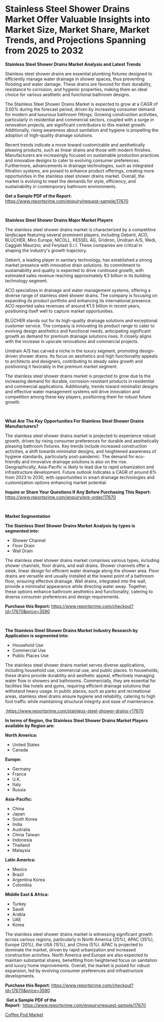 <p><h1>Stainless Steel Shower Drains Market Offer Valuable Insights into Market Size, Market Share, Market Trends, and Projections Spanning from 2025 to 2032</h1></p><p><strong>Stainless Steel Shower Drains Market Analysis and Latest Trends</strong></p>
<p><p>Stainless steel shower drains are essential plumbing fixtures designed to efficiently manage water drainage in shower spaces, thus preventing flooding and water damage. These drains are favored for their durability, resistance to corrosion, and hygienic properties, making them an ideal choice for various aesthetic and functional bathroom designs.</p><p>The Stainless Steel Shower Drains Market is expected to grow at a CAGR of 3.00% during the forecast period, driven by increasing consumer demand for modern and luxurious bathroom fittings. Growing construction activities, particularly in residential and commercial sectors, coupled with a surge in renovation projects, are significant contributors to this market growth. Additionally, rising awareness about sanitation and hygiene is propelling the adoption of high-quality drainage solutions.</p><p>Recent trends indicate a move toward customizable and aesthetically pleasing products, such as linear drains and those with modern finishes. Manufacturers are increasingly focused on sustainable production practices and innovative designs to cater to evolving consumer preferences. Furthermore, advancements in drainage technologies, such as integrated filtration systems, are poised to enhance product offerings, creating more opportunities in the stainless steel shower drains market. Overall, the market is evolving to meet the demands for style, efficiency, and sustainability in contemporary bathroom environments.</p></p>
<p><strong>Get a Sample PDF of the Report:&nbsp;</strong> <a href="https://www.reportprime.com/enquiry/request-sample/17670?utm_campaign=2999&utm_medium=2&utm_source=Github&utm_content=ia&utm_term=18032025&utm_id=stainless-steel-shower-drains">https://www.reportprime.com/enquiry/request-sample/17670</a></p>
<p>&nbsp;</p>
<p><strong>Stainless Steel Shower Drains Major Market Players</strong></p>
<p><p>The stainless steel shower drains market is characterized by a competitive landscape featuring several prominent players, including Geberit, ACO, BLÜCHER, Miro Europe, NICOLL, KESSEL AG, Gridiron, Unidrain A/S, Wedi, Caggiati Maurizio, and Ferplast S.r.l. These companies are critical in shaping the industry's growth trajectory.</p><p>Geberit, a leading player in sanitary technology, has established a strong market presence with innovative drain solutions. Its commitment to sustainability and quality is expected to drive continued growth, with estimated sales revenue reaching approximately €3 billion in its building technology segment.</p><p>ACO specializes in drainage and water management systems, offering a diverse range of stainless steel shower drains. The company is focusing on expanding its product portfolio and enhancing its international presence. ACO reported sales revenues of around €1.5 billion in recent years, positioning itself well to capture market opportunities.</p><p>BLÜCHER stands out for its high-quality drainage solutions and exceptional customer service. The company is innovating its product range to cater to evolving design aesthetics and functional needs, anticipating significant growth as demand for premium drainage solutions rises. It closely aligns with the increase in upscale renovations and commercial projects.</p><p>Unidrain A/S has carved a niche in the luxury segment, promoting design-driven shower drains. Its focus on aesthetics and high functionality appeals to architects and designers, contributing to steady sales growth and positioning it favorably in the premium market segment.</p><p>The stainless steel shower drains market is projected to grow due to the increasing demand for durable, corrosion-resistant products in residential and commercial applications. Additionally, trends toward minimalist designs and effective water management systems will drive innovation and competition among these key players, positioning them for robust future growth.</p></p>
<p>&nbsp;</p>
<p><strong>What Are The Key Opportunities For Stainless Steel Shower Drains Manufacturers?</strong></p>
<p><p>The stainless steel shower drains market is projected to experience robust growth, driven by rising consumer preferences for durable and aesthetically pleasing bathroom fixtures. Key trends include increased construction activities, a shift towards minimalist designs, and heightened awareness of hygiene standards, particularly post-pandemic. The demand for eco-friendly and innovative drainage solutions is also on the rise. Geographically, Asia-Pacific is likely to lead due to rapid urbanization and infrastructure development. Future outlook indicates a CAGR of around 6% from 2023 to 2030, with opportunities in smart drainage technologies and customization options enhancing market potential.</p></p>
<p><strong>Inquire or Share Your Questions If Any Before Purchasing This Report:</strong> <a href="https://www.reportprime.com/enquiry/pre-order/17670?utm_campaign=2999&utm_medium=2&utm_source=Github&utm_content=ia&utm_term=18032025&utm_id=stainless-steel-shower-drains">https://www.reportprime.com/enquiry/pre-order/17670</a></p>
<p>&nbsp;</p>
<p><strong>Market Segmentation</strong></p>
<p><strong>The Stainless Steel Shower Drains Market Analysis by types is segmented into:</strong></p>
<p><ul><li>Shower Channel</li><li>Floor Drain</li><li>Wall Drain</li></ul></p>
<p><p>The stainless steel shower drains market comprises various types, including shower channels, floor drains, and wall drains. Shower channels offer a sleek, linear design for efficient water drainage along the shower area. Floor drains are versatile and usually installed at the lowest point of a bathroom floor, ensuring effective drainage. Wall drains, integrated into the wall, provide a minimalist appearance while directing water away. Together, these options enhance bathroom aesthetics and functionality, catering to diverse consumer preferences and design requirements.</p></p>
<p><strong>Purchase this Report:&nbsp;</strong><a href="https://www.reportprime.com/checkout?id=17670&price=3590&utm_campaign=2999&utm_medium=2&utm_source=Github&utm_content=ia&utm_term=18032025&utm_id=stainless-steel-shower-drains">https://www.reportprime.com/checkout?id=17670&price=3590</a></p>
<p>&nbsp;</p>
<p><strong>The Stainless Steel Shower Drains Market Industry Research by Application is segmented into:</strong></p>
<p><ul><li>Household Use</li><li>Commercial Use</li><li>Public Places Use</li></ul></p>
<p><p>The stainless steel shower drains market serves diverse applications, including household use, commercial use, and public places. In households, these drains provide durability and aesthetic appeal, effectively managing water flow in showers and bathrooms. Commercially, they are essential for facilities like hotels and gyms, requiring efficient drainage solutions that withstand heavy usage. In public places, such as parks and recreational areas, stainless steel drains ensure hygiene and reliability, catering to high foot traffic while maintaining structural integrity and ease of maintenance.</p></p>
<p><a href="https://www.reportprime.com/stainless-steel-shower-drains-r17670?utm_campaign=2999&utm_medium=2&utm_source=Github&utm_content=ia&utm_term=18032025&utm_id=stainless-steel-shower-drains">&nbsp;https://www.reportprime.com/stainless-steel-shower-drains-r17670</a></p>
<p><strong>In terms of Region, the Stainless Steel Shower Drains Market Players available by Region are:</strong></p>
<p>
    <p> <strong> North America: </strong>
        <ul>
            <li>United States</li>
            <li>Canada</li>
        </ul>
        </p> 
    <p> <strong> Europe: </strong>
        <ul>
            <li>Germany</li>
            <li>France</li>
            <li>U.K.</li>
            <li>Italy</li>
            <li>Russia</li>
        </ul>
        </p> 
    <p> <strong> Asia-Pacific: </strong>
        <ul>
            <li>China</li>
            <li>Japan</li>
            <li>South Korea</li>
            <li>India</li>
            <li>Australia</li>
            <li>China Taiwan</li>
            <li>Indonesia</li>
            <li>Thailand</li>
            <li>Malaysia</li>
        </ul>
        </p> 
    <p> <strong> Latin America: </strong>
        <ul>
            <li>Mexico</li>
            <li>Brazil</li>
            <li>Argentina Korea</li>
            <li>Colombia</li>
        </ul>
        </p> 
    <p> <strong> Middle East & Africa: </strong>
        <ul>
            <li>Turkey</li>
            <li>Saudi</li>
            <li>Arabia</li>
            <li>UAE</li>
            <li>Korea</li>
        </ul>
    </p>
    </p>
<p><p>The stainless steel shower drains market is witnessing significant growth across various regions, particularly in North America (25%), APAC (35%), Europe (20%), the USA (15%), and China (5%). APAC is projected to dominate the market, driven by rapid urbanization and increased construction activities. North America and Europe are also expected to maintain substantial shares, benefiting from heightened focus on sanitation and luxury home improvements. Overall, the market is poised for robust expansion, led by evolving consumer preferences and infrastructure developments.</p></p>
<p><strong>Purchase this Report: </strong><a href="https://www.reportprime.com/checkout?id=17670&price=3590&utm_campaign=2999&utm_medium=2&utm_source=Github&utm_content=ia&utm_term=18032025&utm_id=stainless-steel-shower-drains">https://www.reportprime.com/checkout?id=17670&price=3590</a></p>
<p>&nbsp;<strong>Get a Sample PDF of the Report:&nbsp;&nbsp;</strong><a href="https://www.reportprime.com/enquiry/request-sample/17670?utm_campaign=2999&utm_medium=2&utm_source=Github&utm_content=ia&utm_term=18032025&utm_id=stainless-steel-shower-drains">https://www.reportprime.com/enquiry/request-sample/17670</a></p>
<p><strong></strong></p>
<p><p><a href="https://github.com/organophelia8282/Market-Research-Report-List-1/blob/main/coffee-pod-market.md?utm_campaign=2999&utm_medium=2&utm_source=Github&utm_content=ia&utm_term=18032025&utm_id=stainless-steel-shower-drains">Coffee Pod Market</a></p></p>